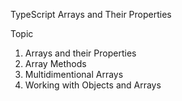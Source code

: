 TypeScript Arrays and Their Properties




Topic
1. Arrays and their Properties
2. Array Methods
3. Multidimentional Arrays
4. Working with Objects and Arrays